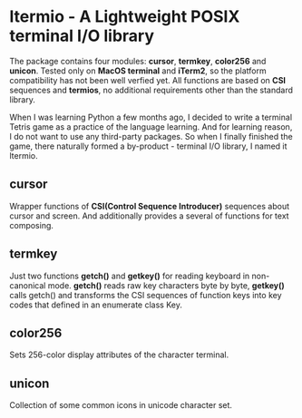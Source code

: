 # ltermio - A Lightweight POSIX terminal I/O library

The package contains four modules: **cursor**, **termkey**, **color256** and **unicon**. Tested only on **MacOS terminal** and **iTerm2**, so the platform compatibility has not been well verfied yet.
All functions are based on **CSI** sequences and **termios**, no additional requirements other than the standard library.

When I was learning Python a few months ago, I decided to write a terminal Tetris game as a practice of the language learning. And for learning reason, I do not want to use any third-party packages. So when I finally finished the game, there naturally formed a by-product - terminal I/O library, I named it ltermio.

## cursor
Wrapper functions of **CSI(Control Sequence Introducer)** sequences about cursor and screen. And additionally provides a several of functions for text composing.

## termkey
Just two functions **getch()** and **getkey()** for reading keyboard in non-canonical mode.  **getch()** reads raw key characters byte by byte, **getkey()** calls getch() and transforms the CSI sequences of function keys into key codes that defined in an enumerate class Key.

## color256
Sets 256-color display attributes of the character terminal.

## unicon
Collection of some common icons in unicode character set.
